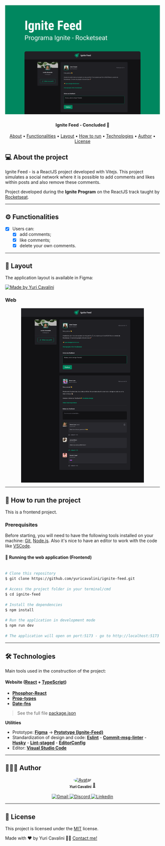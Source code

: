 <h1 align="center">
  <img alt="Ignite-feed-banner" title="Ignite-feed-banner" src="./assets/banner.png" />
</h1>

<h4 align="center">
  Ignite Feed - Concluded 🚀
</h4>

<p align="center">
 <a href="#-about-the-project">About</a> •
 <a href="#-functionalities">Functionalities</a> •
 <a href="#-layout">Layout</a> •
 <a href="#-how-to-run-the-project">How to run</a> •
 <a href="#-technologies">Technologies</a> •
 <a href="#-author">Author</a> •
 <a href="#user-content--license">License</a>
</p>

## 💻 About the project

Ignite Feed - is a ReactJS project developed with Vitejs. This project simulates a social network where it is possible to add comments and likes within posts and also remove these comments.

Project developed during the **Ignite Program** on the ReactJS track taught by [Rocketseat](https://www.rocketseat.com.br/).

---

## ⚙️ Functionalities

- [x] Users can:
  - [x] add comments;
  - [x] like comments;
  - [x] delete your own comments.

---

## 🎨 Layout

The application layout is available in Figma:

<a href="https://www.figma.com/file/XakPTEjiNdP8Pfv5lAjCNM/Ignite-Feed-(Community)">
  <img alt="Made by Yuri Cavalini" src="https://img.shields.io/badge/Access%20layout-Figma-brightgreen" />
</a>

### Web

<p align="center" style="display: flex; align-items: flex-start; justify-content: center;">
  <img alt="Ignite-feed-layout" title="#Ignite-feed-layout" src="./assets/layout.png" width="400px" />
</p>

---

## 🚀 How to run the project

This is a frontend project.

### Prerequisites

Before starting, you will need to have the following tools installed on your machine:
[Git](https://git-scm.com), [Node.js](https://nodejs.org/en/).
Also it's nice to have an editor to work with the code like [VSCode](https://code.visualstudio.com/).

#### 🧭 Running the web application (Frontend)

```bash

# Clone this repository
$ git clone https://github.com/yuricavalini/ignite-feed.git

# Access the project folder in your terminal/cmd
$ cd ignite-feed

# Install the dependencies
$ npm install

# Run the application in development mode
$ npm run dev

# The application will open on port:5173 - go to http://localhost:5173

```

---

## 🛠 Technologies

Main tools used in the construction of the project:

#### **Website**  ([React](https://reactjs.org/)  +  [TypeScript](https://www.typescriptlang.org/))

- **[Phosphor-React](https://github.com/phosphor-icons/react)**
- **[Prop-types](https://github.com/facebook/prop-types)**
- **[Date-fns](https://date-fns.org/)**

> See the full file [package.json](https://github.com/yuricavalini/ignite-feed/blob/master/package.json)

**Utilities**

- Prototype:  **[Figma](https://www.figma.com/)**  →  **[Prototype (Ignite-Feed)](https://www.figma.com/file/XakPTEjiNdP8Pfv5lAjCNM/Ignite-Feed-(Community))**
- Standardization of design and code: **[Eslint](https://eslint.org/)** - **[Commit-msg-linter](https://github.com/legend80s/commit-msg-linter)** - **[Husky](https://typicode.github.io/husky/#/)** - **[Lint-staged](https://github.com/okonet/lint-staged)** - **[EditorConfig](https://editorconfig.org/)**
- Editor:  **[Visual Studio Code](https://code.visualstudio.com/)**

---

## 🧑🏻‍💻 Author

<div align="center">
  <a href="https://github.com/yuricavalini">
  <img style="border-radius: 50%;" src="https://github.com/yuricavalini.png" width="100px;" alt="Avatar"/>
  <br />
  <sub><b>Yuri Cavalini</b></sub></a> <a href="https://github.com/yuricavalini" title="Yuri Cavalini">🚀</a>
  <br />
  </a>
</div>
<br />
<div align="center">
  <a title="yuricavalini@gmail.com" href="mailto:yuricavalini@gmail.com?subject=Contact" target="_blank">
    <img src="https://img.shields.io/badge/-Gmail-%23333?style=for-the-badge&logo=gmail" alt="Gmail" />
  </a>
  <a href="https://discordapp.com/users/9585" target="_blank">
    <img src="https://img.shields.io/badge/Discord-7289DA?style=for-the-badge&logo=discord&logoColor=white" alt="Discord" />
  </a>
  <a href="https://linkedin.com/in/yuricavalini" target="_blank">
    <img src="https://img.shields.io/badge/-LinkedIn-%230077B5?style=for-the-badge&logo=linkedin" alt="Linkedin" />
  </a>
</div>

---

## 📝 License

This project is licensed under the [MIT](./LICENSE) license.

Made with ❤️ by Yuri Cavalini 👋🏻 [Contact me!](https://www.linkedin.com/in/yuricavalini/)
